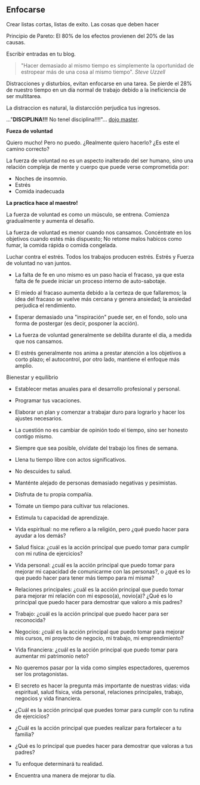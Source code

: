 ## Enfocarse

Crear listas cortas, listas de exito. Las cosas que deben hacer

Principio de Pareto: El 80% de los efectos provienen del 20% de las causas.

Escribir entradas en tu blog.

> "Hacer demasiado al mismo tiempo es simplemente la oportunidad de estropear
más de una cosa al mismo tiempo". *Steve Uzzell*

Distracciones y disturbios, evitan enfocarse en una tarea. Se pierde el 28% de nuestro tiempo en un día normal de trabajo debido a la ineficiencia de ser multitarea.

La distraccion es natural, la distarcción perjudica tus ingresos.

..."**DISCIPLINA!!!** No tenel disciplina!!!!"... [dojo master](https://www.southpark.lat/episodios/dspvu8/south-park-sangre-de-maria-temporada-9-ep-14).

**Fueza de voluntad**

Quiero mucho! Pero no puedo. ¿Realmente quiero hacerlo? ¿Es este el camino correcto?

La fuerza de voluntad no es un aspecto inalterado del ser humano, sino una relación compleja de mente y cuerpo que puede verse comprometida por:

- Noches de insomnio.
- Estrés
- Comida inadecuada

**La practica hace al maestro!**

La fuerza de voluntad es como un músculo, se entrena. Comienza gradualmente y aumenta el desafío.

La fuerza de voluntad es menor cuando nos cansamos. Concéntrate en los objetivos cuando estés más dispuesto; No retome malos habicos como fumar, la comida rápida o comida congelada.

Luchar contra el estrés. Todos los trabajos producen estrés. Estrés y Fuerza de voluntad no van juntos.

- La falta de fe en uno mismo es un paso hacia el fracaso, ya que esta falta de fe puede iniciar un proceso interno de auto-sabotaje.

- El miedo al fracaso aumenta debido a la certeza de que fallaremos; la idea del fracaso se vuelve más cercana y genera ansiedad; la ansiedad perjudica el rendimiento.

- Esperar demasiado una "inspiración" puede ser, en el fondo, solo una forma de postergar (es decir, posponer la acción).

- La fuerza de voluntad generalmente se debilita durante el día, a medida que nos cansamos.

- El estrés generalmente nos anima a prestar atención a los objetivos a corto plazo; el autocontrol, por otro lado, mantiene el enfoque más amplio.

Bienestar y equilibrio

- Establecer metas anuales para el desarrollo profesional y personal.

- Programar tus vacaciones.

- Elaborar un plan y comenzar a trabajar duro para lograrlo y hacer los ajustes necesarios.

- La cuestión no es cambiar de opinión todo el tiempo, sino ser honesto contigo mismo.

- Siempre que sea posible, olvídate del trabajo los fines de semana.

- Llena tu tiempo libre con actos significativos.

- No descuides tu salud.

- Manténte alejado de personas demasiado negativas y pesimistas.

- Disfruta de tu propia compañía.

- Tómate un tiempo para cultivar tus relaciones.

- Estimula tu capacidad de aprendizaje.

- Vida espiritual: no me refiero a la religión, pero ¿qué puedo hacer para ayudar a los demás?

- Salud física: ¿cuál es la acción principal que puedo tomar para cumplir con mi rutina de ejercicios?

- Vida personal: ¿cuál es la acción principal que puedo tomar para mejorar mi capacidad de comunicarme con las personas?, o ¿qué es lo que puedo hacer para tener más tiempo para mí misma?

- Relaciones principales: ¿cuál es la acción principal que puedo tomar para mejorar mi relación con mi esposo(a), novio(a)? ¿Qué es lo principal que puedo hacer para demostrar que valoro a mis padres?
- Trabajo: ¿cuál es la acción principal que puedo hacer para ser reconocida?
- Negocios: ¿cuál es la acción principal que puedo tomar para mejorar mis cursos, mi proyecto de negocio, mi trabajo, mi emprendimiento?
- Vida financiera: ¿cuál es la acción principal que puedo tomar para aumentar mi patrimonio neto?

- No queremos pasar por la vida como simples espectadores, queremos ser los
protagonistas.
- El secreto es hacer la pregunta más importante de nuestras vidas: vida
espiritual, salud física, vida personal, relaciones principales, trabajo,
negocios y vida financiera.
- ¿Cuál es la acción principal que puedes tomar para cumplir con tu rutina
de ejercicios?
- ¿Cuál es la acción principal que puedes realizar para fortalecer a tu familia?
- ¿Qué es lo principal que puedes hacer para demostrar que valoras a tus padres?
- Tu enfoque determinará tu realidad.
- Encuentra una manera de mejorar tu día.


